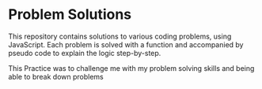 # Problem Solutions

This repository contains solutions to various coding problems, using JavaScript. Each problem is solved with a function and accompanied by pseudo code to explain the logic step-by-step.

This Practice was to challenge me with my problem solving skills and being able to break down problems

